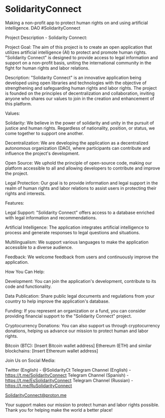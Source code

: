 # SolidarityConnect
Making a non-profit app to protect human rights on and using artificial intelligence. DAO #SolidarityConnect

Project Description - Solidarity Connect:

Project Goal:
The aim of this project is to create an open application that utilizes artificial intelligence (AI) to protect and promote human rights. "Solidarity Connect" is designed to provide access to legal information and support on a non-profit basis, uniting the international community in the fight for human rights and labor relations.

Description:
"Solidarity Connect" is an innovative application being developed using open libraries and technologies with the objective of strengthening and safeguarding human rights and labor rights. The project is founded on the principles of decentralization and collaboration, inviting anyone who shares our values to join in the creation and enhancement of this platform.

Values:

Solidarity: We believe in the power of solidarity and unity in the pursuit of justice and human rights. Regardless of nationality, position, or status, we come together to support one another.

Decentralization: We are developing the application as a decentralized autonomous organization (DAO), where participants can contribute and influence the project's development.

Open Source: We uphold the principle of open-source code, making our platform accessible to all and allowing developers to contribute and improve the project.

Legal Protection: Our goal is to provide information and legal support in the realm of human rights and labor relations to assist users in protecting their rights and interests.

Features:

Legal Support: "Solidarity Connect" offers access to a database enriched with legal information and recommendations.

Artificial Intelligence: The application integrates artificial intelligence to process and generate responses to legal questions and situations.

Multilingualism: We support various languages to make the application accessible to a diverse audience.

Feedback: We welcome feedback from users and continuously improve the application.

How You Can Help:

Development: You can join the application's development, contribute to its code and functionality.

Data Publication: Share public legal documents and regulations from your country to help improve the application's database.

Funding: If you represent an organization or a fund, you can consider providing financial support to the "Solidarity Connect" project.

Cryptocurrency Donations:
You can also support us through cryptocurrency donations, helping us advance our mission to protect human and labor rights.

Bitcoin (BTC): [Insert Bitcoin wallet address]
Ethereum (ETH) and similar blockchains: [Insert Ethereum wallet address]

Join Us on Social Media:

Twitter (English) - @SolidarityCt
Telegram Channel (English) - https://t.me/SolidarityConnect
Telegram Channel (Spanish) - https://t.me/EsSolidarityConnect
Telegram Channel (Russian) - https://t.me/RuSolidarityConnect

SolidarityConnect@proton.me

Your support makes our mission to protect human and labor rights possible. Thank you for helping make the world a better place!
